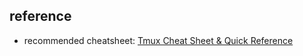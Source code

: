 ## reference

- recommended cheatsheet: [Tmux Cheat Sheet & Quick Reference](https://tmuxcheatsheet.com/)